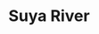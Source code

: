---
title: "Suya River"
title_bn: "সুয়া নদী"
description: "Comes out from Western side of Barshar of Bochaganj Upazilla, Dinajpur that fallen into Tangon river at Srimantapur Ferighat."
---